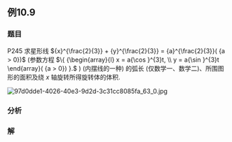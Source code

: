 ## 例10.9
### 题目
P245 求星形线 ${x}^{\frac{2}{3}} + {y}^{\frac{2}{3}} = {a}^{\frac{2}{3}}( {a > 0})$ (参数方程 $\{ {\begin{array}{l} x = a{\cos }^{3}t, \\ y = a{\sin }^{3}t \end{array}( {a > 0}) }.$ ) (内摆线的一种) 的弧长 (仅数学一、数学二)、所围图形的面积及绕 $x$ 轴旋转所得旋转体的体积.

![97d0dde1-4026-40e3-9d2d-3c31cc8085fa_63_0.jpg](https://img.hwenyi.live/202407011236673.webp)
### 分析

### 解